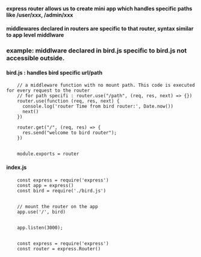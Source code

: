 #### express router allows us to create mini app which handles specific paths like /user/xxx, /admin/xxx

#### middlewares declared in routers are specific to that router, syntax similar to app level middlware

### example: middlware declared in bird.js specific to bird.js not accessible outside. 

#### bird.js : handles bird specific url/path

        // a middleware function with no mount path. This code is executed for every request to the router
        // for path specifi : router.use("/path", (req, res, next) => {}) 
        router.use(function (req, res, next) {
          console.log('router Time from bird router:', Date.now())
          next()
        })

        router.get("/", (req, res) => {
          res.send("welcome to bird router");
        })


        module.exports = router


#### index.js

        const express = require('express')
        const app = express()
        const bird = require('./bird.js')


        // mount the router on the app
        app.use('/', bird)


        app.listen(3000);


        const express = require('express')
        const router = express.Router()

